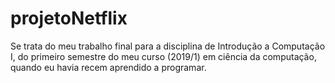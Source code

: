 # projetoNetflix
Se trata do meu trabalho final para a disciplina de Introdução a Computação I, do primeiro semestre do meu curso (2019/1) em ciência  da computação, quando eu havia recem aprendido a programar.
